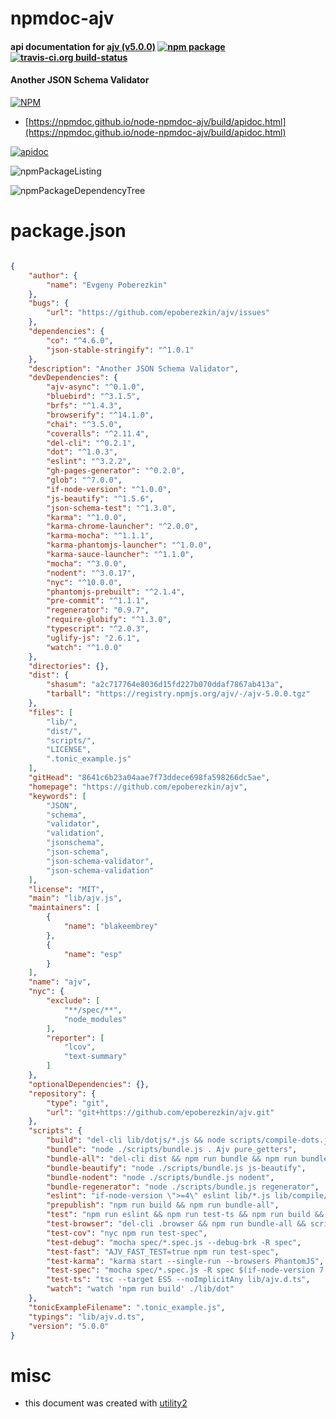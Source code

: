 # npmdoc-ajv

#### api documentation for  [ajv (v5.0.0)](https://github.com/epoberezkin/ajv)  [![npm package](https://img.shields.io/npm/v/npmdoc-ajv.svg?style=flat-square)](https://www.npmjs.org/package/npmdoc-ajv) [![travis-ci.org build-status](https://api.travis-ci.org/npmdoc/node-npmdoc-ajv.svg)](https://travis-ci.org/npmdoc/node-npmdoc-ajv)

#### Another JSON Schema Validator

[![NPM](https://nodei.co/npm/ajv.png?downloads=true&downloadRank=true&stars=true)](https://www.npmjs.com/package/ajv)

- [https://npmdoc.github.io/node-npmdoc-ajv/build/apidoc.html](https://npmdoc.github.io/node-npmdoc-ajv/build/apidoc.html)

[![apidoc](https://npmdoc.github.io/node-npmdoc-ajv/build/screenCapture.buildCi.browser.%252Ftmp%252Fbuild%252Fapidoc.html.png)](https://npmdoc.github.io/node-npmdoc-ajv/build/apidoc.html)

![npmPackageListing](https://npmdoc.github.io/node-npmdoc-ajv/build/screenCapture.npmPackageListing.svg)

![npmPackageDependencyTree](https://npmdoc.github.io/node-npmdoc-ajv/build/screenCapture.npmPackageDependencyTree.svg)



# package.json

```json

{
    "author": {
        "name": "Evgeny Poberezkin"
    },
    "bugs": {
        "url": "https://github.com/epoberezkin/ajv/issues"
    },
    "dependencies": {
        "co": "^4.6.0",
        "json-stable-stringify": "^1.0.1"
    },
    "description": "Another JSON Schema Validator",
    "devDependencies": {
        "ajv-async": "^0.1.0",
        "bluebird": "^3.1.5",
        "brfs": "^1.4.3",
        "browserify": "^14.1.0",
        "chai": "^3.5.0",
        "coveralls": "^2.11.4",
        "del-cli": "^0.2.1",
        "dot": "^1.0.3",
        "eslint": "^3.2.2",
        "gh-pages-generator": "^0.2.0",
        "glob": "^7.0.0",
        "if-node-version": "^1.0.0",
        "js-beautify": "^1.5.6",
        "json-schema-test": "^1.3.0",
        "karma": "^1.0.0",
        "karma-chrome-launcher": "^2.0.0",
        "karma-mocha": "^1.1.1",
        "karma-phantomjs-launcher": "^1.0.0",
        "karma-sauce-launcher": "^1.1.0",
        "mocha": "^3.0.0",
        "nodent": "^3.0.17",
        "nyc": "^10.0.0",
        "phantomjs-prebuilt": "^2.1.4",
        "pre-commit": "^1.1.1",
        "regenerator": "0.9.7",
        "require-globify": "^1.3.0",
        "typescript": "^2.0.3",
        "uglify-js": "2.6.1",
        "watch": "^1.0.0"
    },
    "directories": {},
    "dist": {
        "shasum": "a2c717764e8036d15fd227b070ddaf7867ab413a",
        "tarball": "https://registry.npmjs.org/ajv/-/ajv-5.0.0.tgz"
    },
    "files": [
        "lib/",
        "dist/",
        "scripts/",
        "LICENSE",
        ".tonic_example.js"
    ],
    "gitHead": "8641c6b23a04aae7f73ddece698fa598266dc5ae",
    "homepage": "https://github.com/epoberezkin/ajv",
    "keywords": [
        "JSON",
        "schema",
        "validator",
        "validation",
        "jsonschema",
        "json-schema",
        "json-schema-validator",
        "json-schema-validation"
    ],
    "license": "MIT",
    "main": "lib/ajv.js",
    "maintainers": [
        {
            "name": "blakeembrey"
        },
        {
            "name": "esp"
        }
    ],
    "name": "ajv",
    "nyc": {
        "exclude": [
            "**/spec/**",
            "node_modules"
        ],
        "reporter": [
            "lcov",
            "text-summary"
        ]
    },
    "optionalDependencies": {},
    "repository": {
        "type": "git",
        "url": "git+https://github.com/epoberezkin/ajv.git"
    },
    "scripts": {
        "build": "del-cli lib/dotjs/*.js && node scripts/compile-dots.js",
        "bundle": "node ./scripts/bundle.js . Ajv pure_getters",
        "bundle-all": "del-cli dist && npm run bundle && npm run bundle-regenerator && npm run bundle-nodent",
        "bundle-beautify": "node ./scripts/bundle.js js-beautify",
        "bundle-nodent": "node ./scripts/bundle.js nodent",
        "bundle-regenerator": "node ./scripts/bundle.js regenerator",
        "eslint": "if-node-version \">=4\" eslint lib/*.js lib/compile/*.js spec scripts",
        "prepublish": "npm run build && npm run bundle-all",
        "test": "npm run eslint && npm run test-ts && npm run build && npm run test-cov && if-node-version 4 npm run test-browser",
        "test-browser": "del-cli .browser && npm run bundle-all && scripts/prepare-tests && npm run test-karma",
        "test-cov": "nyc npm run test-spec",
        "test-debug": "mocha spec/*.spec.js --debug-brk -R spec",
        "test-fast": "AJV_FAST_TEST=true npm run test-spec",
        "test-karma": "karma start --single-run --browsers PhantomJS",
        "test-spec": "mocha spec/*.spec.js -R spec $(if-node-version 7 echo --harmony-async-await)",
        "test-ts": "tsc --target ES5 --noImplicitAny lib/ajv.d.ts",
        "watch": "watch 'npm run build' ./lib/dot"
    },
    "tonicExampleFilename": ".tonic_example.js",
    "typings": "lib/ajv.d.ts",
    "version": "5.0.0"
}
```



# misc
- this document was created with [utility2](https://github.com/kaizhu256/node-utility2)
